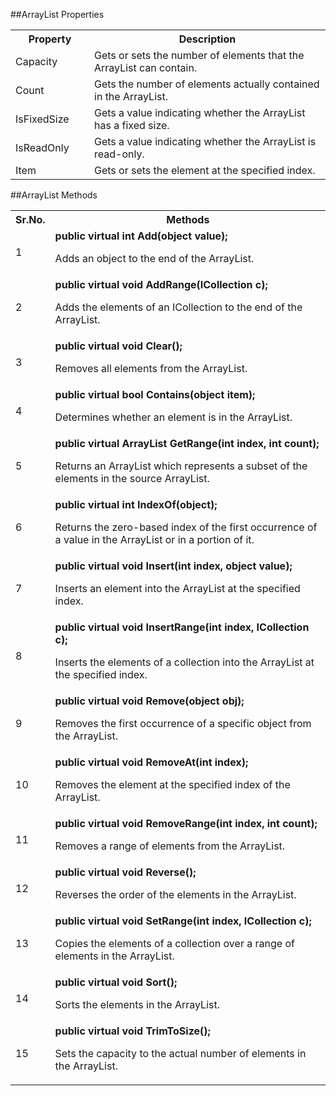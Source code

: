 ##ArrayList Properties
<table class="table table-bordered">
<tbody><tr>
<th style="width:25%;">Property</th>
<th>Description</th>
</tr>
<tr>
<td>Capacity</td>
<td>Gets or sets the number of elements that the ArrayList can contain.</td>
</tr>
<tr>
<td>Count</td>
<td>Gets the number of elements actually contained in the ArrayList.</td>
</tr>
<tr>
<td>IsFixedSize</td>
<td>Gets a value indicating whether the ArrayList has a fixed size.</td>
</tr>
<tr>
<td>IsReadOnly</td>
<td>Gets a value indicating whether the ArrayList is read-only.</td>
</tr>
<tr>
<td>Item</td>
<td>Gets or sets the element at the specified index.</td>
</tr>
</tbody></table>
##ArrayList Methods

<table class="table table-bordered">
<tbody><tr>
<th style="width:5%;">Sr.No.</th>
<th>Methods</th>
</tr>
<tr>
<td>1</td>
<td><b>public virtual int Add(object value);</b>
<p>Adds an object to the end of the ArrayList.</p></td>
</tr>
<tr>
<td>2</td>
<td><b>public virtual void AddRange(ICollection c);</b>
<p>Adds the elements of an ICollection to the end of the ArrayList.</p>
</td>
</tr>
<tr>
<td>3</td>
<td><b>public virtual void Clear();</b>
<p>Removes all elements from the ArrayList.</p></td>
</tr>
<tr>
<td>4</td>
<td><b>public virtual bool Contains(object item);</b>
<p>Determines whether an element is in the ArrayList.</p>
</td>
</tr>
<tr>
<td>5</td>
<td><b>public virtual ArrayList GetRange(int index, int count);</b>
<p>Returns an ArrayList which represents a subset of the elements in the source ArrayList.</p>
</td>
</tr>
<tr>
<td>6</td>
<td><b>public virtual int IndexOf(object);</b>
<p>Returns the zero-based index of the first occurrence of a value in the ArrayList or in a portion of it.</p></td>
</tr>
<tr>
<td>7</td>
<td><b>public virtual void Insert(int index, object value);</b>
<p>Inserts an element into the ArrayList at the specified index.</p>
</td>
</tr>
<tr>
<td>8</td>
<td><b>public virtual void InsertRange(int index, ICollection c);</b>
<p>Inserts the elements of a collection into the ArrayList at the specified index.</p>
</td>
</tr>
<tr>
<td>9</td>
<td><b>public virtual void Remove(object obj);</b>
<p>Removes the first occurrence of a specific object from the ArrayList.</p>
</td>
</tr>
<tr>
<td>10</td>
<td><b>public virtual void RemoveAt(int index);</b>
<p>Removes the element at the specified index of the ArrayList.</p>
</td>
</tr>
<tr>
<td>11</td>
<td><b>public virtual void RemoveRange(int index, int count);</b>
<p>Removes a range of elements from the ArrayList.</p>
</td>
</tr>
<tr>
<td>12</td>
<td><b>public virtual void Reverse();</b>
<p>Reverses the order of the elements in the ArrayList.</p></td>
</tr>
<tr>
<td>13</td>
<td><b>public virtual void SetRange(int index, ICollection c);</b>
<p>Copies the elements of a collection over a range of elements in the ArrayList.</p>
</td>
</tr>
<tr>
<td>14</td>
<td><b>public virtual void Sort();</b>
<p>Sorts the elements in the ArrayList.</p></td>
</tr>
<tr>
<td>15</td>
<td><b>public virtual void TrimToSize();</b>
<p>Sets the capacity to the actual number of elements in the ArrayList.</p></td>
</tr>
</tbody></table>
